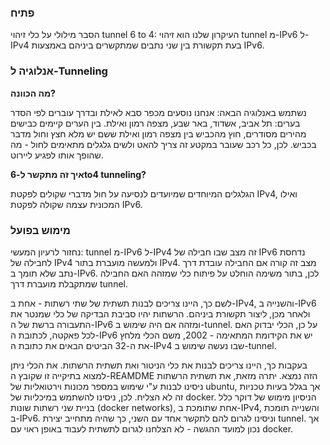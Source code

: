 ### פתיח
הסבר מילולי על כלי זיהוי tunnel 6 to 4:
העיקרון שלנו הוא זיהוי tunnel מ-IPv6 ל-IPv4 בעת תקשורת בין שני נתבים שמתקשרים ביניהם באמצעות IPv6.

### אנלוגיה ל-Tunneling
**מה הכוונה?** 

נשתמש באנלוגיה הבאה: אנחנו נוסעים מכפר סבא לאילת ובדרך עוברים לפי הסדר בערים: תל אביב, אשדוד, באר שבע, מצפה רמון ואילת.
בין הערים קיימים כבישים מהירים מסודרים, חוץ מהכביש בין מצפה רמון ואילת ששם יש מלא חצץ וחול מדבר בכביש.
לכן, כל רכב שעובר במקטע זה צריך להאט ולשים גלגלים מתאימים לחול - מה שהופך אותו לפגיע ליירוט.

**איך זה מתקשר ל-6to4 tunneling?**

הגלגלים המיוחדים שמיועדים לנסיעה על חול מדברי שקולים לפקטת IPv4, ואילו המכונית עצמה שקולה לפקטת IPv6.

### מימוש בפועל
נחזור לרעיון המעשי: tunnel מ-IPv6 ל-IPv4 זה מצב שבו חבילה של IPv6 נדחסת לחבילה של IPv4 ולמעשה מועברת בתור IPv4.
מצב זה קורה אם החבילה עובדת דרך נתב שלא תומך ב-IPv6.
לכן, בתור משימה הוחלט על פיתוח כלי שמזהה האם החבילה שמתקבלת מועברת דרך tunnel.

לשם כך, היינו צריכים לבנות תשתית של שתי רשתות - אחת ב-IPv4, והשנייה ב-IPv6 ולאחר מכן, ליצור תקשורת ביניהם.
הרשתות יהיו סביבת הבדיקה של כלי שמנטר את התעבורה ברשת של ה-IPv6 ומזהה אם היה שימוש ב-tunnel.
על כן, הכלי יבדוק האם לכל פאקטה, לכתובת ה-IPv6 יש את הקידומת המתאימה - 2002, משם הכלי מלחץ את ה-32 הביטים הבאים את כתובת ה-IPv4 שבו נעשה שימוש ב-tunnel.

בעקבות כך, היינו צריכים לבנות את כלי הניטור ואת תשתית הרשתות. את הכלי ניתן למצוא בתיקייה זו שקובץ ה-REAMDME הזה נמצא. יתרה מזאת, את תשתית הרשתות ניסינו לבנות ע"י שימוש במספר מכונות וירטואליות של ubuntu, אך בגלל בעיות טכניות זה לא הצליח. לכן, ניסינו להשתמש במיכליות של docker.
הניסיון מימוש של דוקר כלל בניית שני רשתות שונות (docker networks),
אחת שתומכת ב-IPv4, והשנייה תומכת ב-IPv6.
וניסינו לגרום להם לתקשר אחד עם השני, כך שהיה מתחייב יצירת tunnel.
אך נכון למועד ההגשה - לא הצלחנו לגרום לתשתית לעבוד באופן ראוי עם docker.

